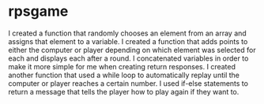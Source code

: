 # rpsgame
I created a function that randomly chooses an element from an array and assigns that element to a variable.
I created a function that adds points to either the computer or player depending on which element was selected for each and displays each after a round.
  I concatenated variables in order to make it more simple for me when creating return responses.
I created another function that used a while loop to automatically replay until the computer or player reaches a certain number.
  I used if-else statements to return a message that tells the player how to play again if they want to.
